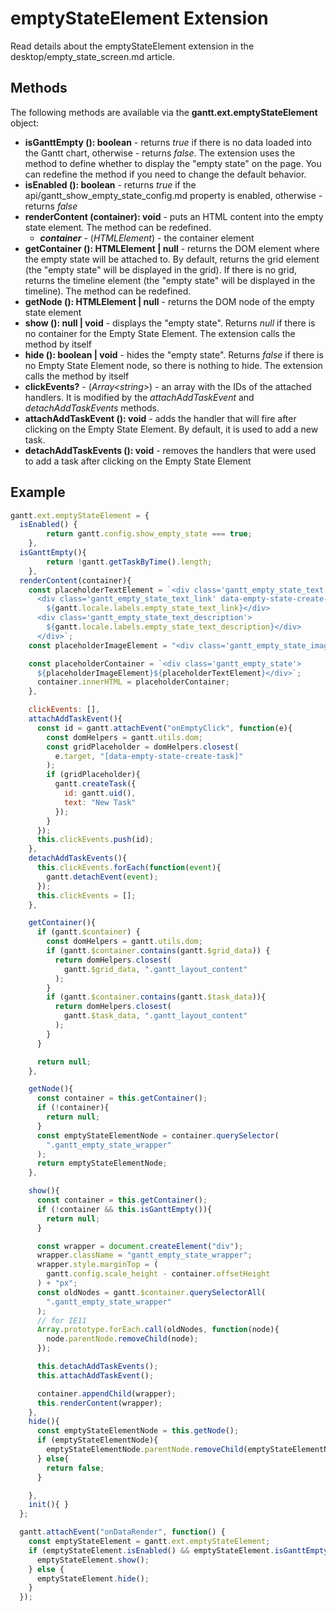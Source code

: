 emptyStateElement Extension
======================

Read details about the emptyStateElement extension in the desktop/empty_state_screen.md article.

## Methods

The following methods are available via the **gantt.ext.emptyStateElement** object:

- <span class=submethod>**isGanttEmpty (): boolean**</span> - returns *true* if there is no data loaded into the Gantt chart, otherwise - returns *false*. The extension uses the method to define whether to display the "empty state" on the page. You can redefine the method if you need to change the default behavior.
- <span class=submethod>**isEnabled (): boolean**</span> - returns *true* if the api/gantt_show_empty_state_config.md property is enabled, otherwise - returns *false*
- <span class=submethod>**renderContent (container): void**</span> - puts an HTML content into the empty state element. The method can be redefined.
    - **_container_** - (*HTMLElement*) - the container element
- <span class=submethod>**getContainer (): HTMLElement | null**</span> - returns the DOM element where the empty state will be attached to. By default, returns the grid element (the "empty state" will be displayed in the grid). If there is no grid, returns the timeline element (the "empty state" will be displayed in the timeline). The method can be redefined.
- <span class=submethod>**getNode (): HTMLElement | null**</span> - returns the DOM node of the empty state element
- <span class=submethod>**show (): null | void**</span> - displays the "empty state". Returns *null* if there is no container for the Empty State Element.  The extension calls the method by itself
- <span class=submethod>**hide (): boolean | void**</span> - hides the "empty state". Returns *false* if there is no Empty State Element node, so there is nothing to hide.  The extension calls the method by itself
- <span class=subproperty>**clickEvents?**</span> -  (*Array&lt;string&gt;*) - an array with the IDs of the attached handlers. It is modified by the *attachAddTaskEvent* and *detachAddTaskEvents* methods.
- <span class=submethod>**attachAddTaskEvent (): void**</span> - adds the handler that will fire after clicking on the Empty State Element. By default, it is used to add a new task.
- <span class=submethod>**detachAddTaskEvents (): void**</span> - removes the handlers that were used to add a task after clicking on the Empty State Element



## Example

~~~js
gantt.ext.emptyStateElement = {
  isEnabled() {
		return gantt.config.show_empty_state === true;
	},
  isGanttEmpty(){
		return !gantt.getTaskByTime().length;
	},
  renderContent(container){
    const placeholderTextElement = `<div class='gantt_empty_state_text'>
      <div class='gantt_empty_state_text_link' data-empty-state-create-task>
        ${gantt.locale.labels.empty_state_text_link}</div>
      <div class='gantt_empty_state_text_description'>
        ${gantt.locale.labels.empty_state_text_description}</div>
      </div>`;
    const placeholderImageElement = "<div class='gantt_empty_state_image'></div>";

    const placeholderContainer = `<div class='gantt_empty_state'>
      ${placeholderImageElement}${placeholderTextElement}</div>`;
      container.innerHTML = placeholderContainer;
    },

    clickEvents: [],
    attachAddTaskEvent(){
      const id = gantt.attachEvent("onEmptyClick", function(e){
        const domHelpers = gantt.utils.dom;
        const gridPlaceholder = domHelpers.closest(
          e.target, "[data-empty-state-create-task]"
        );
        if (gridPlaceholder){
          gantt.createTask({
            id: gantt.uid(),
            text: "New Task"
          });
        }
      });
      this.clickEvents.push(id);
    },
    detachAddTaskEvents(){
      this.clickEvents.forEach(function(event){
        gantt.detachEvent(event);
      });
      this.clickEvents = [];
    },

    getContainer(){
      if (gantt.$container) {
        const domHelpers = gantt.utils.dom;
        if (gantt.$container.contains(gantt.$grid_data)) {
          return domHelpers.closest(
            gantt.$grid_data, ".gantt_layout_content"
          );
        }
        if (gantt.$container.contains(gantt.$task_data)){
          return domHelpers.closest(
            gantt.$task_data, ".gantt_layout_content"
          );
        }
      }

      return null;
    },

    getNode(){
      const container = this.getContainer();
      if (!container){
        return null;
      }
      const emptyStateElementNode = container.querySelector(
        ".gantt_empty_state_wrapper"
      );
      return emptyStateElementNode;
    },

    show(){
      const container = this.getContainer();
      if (!container && this.isGanttEmpty()){
        return null;
      }

      const wrapper = document.createElement("div");
      wrapper.className = "gantt_empty_state_wrapper";
      wrapper.style.marginTop = (
        gantt.config.scale_height - container.offsetHeight
      ) + "px";
      const oldNodes = gantt.$container.querySelectorAll(
        ".gantt_empty_state_wrapper"
      );
      // for IE11
      Array.prototype.forEach.call(oldNodes, function(node){
        node.parentNode.removeChild(node);
      });

      this.detachAddTaskEvents();
      this.attachAddTaskEvent();

      container.appendChild(wrapper);
      this.renderContent(wrapper);
    },
    hide(){
      const emptyStateElementNode = this.getNode();
      if (emptyStateElementNode){
        emptyStateElementNode.parentNode.removeChild(emptyStateElementNode);
      } else{
        return false;
      }

    },
    init(){ }
  };

  gantt.attachEvent("onDataRender", function() {
    const emptyStateElement = gantt.ext.emptyStateElement;
    if (emptyStateElement.isEnabled() && emptyStateElement.isGanttEmpty()) {
      emptyStateElement.show();
    } else {
      emptyStateElement.hide();
    }
  });
~~~